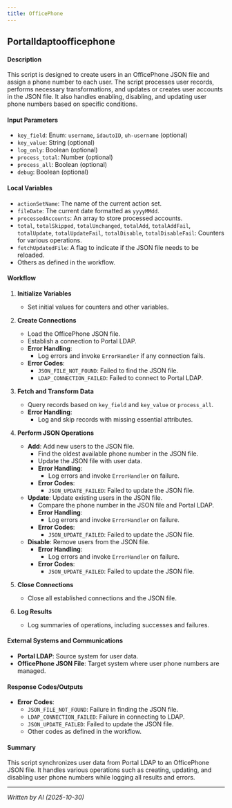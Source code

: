 ```yaml
---
title: OfficePhone
---
```


## Portalldaptoofficephone

#### Description
This script is designed to create users in an OfficePhone JSON file and assign a phone number to each user. The script processes user records, performs necessary transformations, and updates or creates user accounts in the JSON file. It also handles enabling, disabling, and updating user phone numbers based on specific conditions.

#### Input Parameters
- `key_field`: Enum: `username`, `idautoID`, `uh-username` (optional)
- `key_value`: String (optional)
- `log_only`: Boolean (optional)
- `process_total`: Number (optional)
- `process_all`: Boolean (optional)
- `debug`: Boolean (optional)

#### Local Variables
- `actionSetName`: The name of the current action set.
- `fileDate`: The current date formatted as `yyyyMMdd`.
- `processedAccounts`: An array to store processed accounts.
- `total`, `totalSkipped`, `totalUnchanged`, `totalAdd`, `totalAddFail`, `totalUpdate`, `totalUpdateFail`, `totalDisable`, `totalDisableFail`: Counters for various operations.
- `fetchUpdatedFile`: A flag to indicate if the JSON file needs to be reloaded.
- Others as defined in the workflow.

#### Workflow
1. **Initialize Variables**
   - Set initial values for counters and other variables.

2. **Create Connections**
   - Load the OfficePhone JSON file.
   - Establish a connection to Portal LDAP.
   - **Error Handling**:
     - Log errors and invoke `ErrorHandler` if any connection fails.
   - **Error Codes**:
     - `JSON_FILE_NOT_FOUND`: Failed to find the JSON file.
     - `LDAP_CONNECTION_FAILED`: Failed to connect to Portal LDAP.

3. **Fetch and Transform Data**
   - Query records based on `key_field` and `key_value` or `process_all`.
   - **Error Handling**:
     - Log and skip records with missing essential attributes.

4. **Perform JSON Operations**
   - **Add**: Add new users to the JSON file.
     - Find the oldest available phone number in the JSON file.
     - Update the JSON file with user data.
     - **Error Handling**:
       - Log errors and invoke `ErrorHandler` on failure.
     - **Error Codes**:
       - `JSON_UPDATE_FAILED`: Failed to update the JSON file.
   - **Update**: Update existing users in the JSON file.
     - Compare the phone number in the JSON file and Portal LDAP.
     - **Error Handling**:
       - Log errors and invoke `ErrorHandler` on failure.
     - **Error Codes**:
       - `JSON_UPDATE_FAILED`: Failed to update the JSON file.
   - **Disable**: Remove users from the JSON file.
     - **Error Handling**:
       - Log errors and invoke `ErrorHandler` on failure.
     - **Error Codes**:
       - `JSON_UPDATE_FAILED`: Failed to update the JSON file.

5. **Close Connections**
   - Close all established connections and the JSON file.

6. **Log Results**
   - Log summaries of operations, including successes and failures.

#### External Systems and Communications
- **Portal LDAP**: Source system for user data.
- **OfficePhone JSON File**: Target system where user phone numbers are managed.

#### Response Codes/Outputs
- **Error Codes**:
  - `JSON_FILE_NOT_FOUND`: Failure in finding the JSON file.
  - `LDAP_CONNECTION_FAILED`: Failure in connecting to LDAP.
  - `JSON_UPDATE_FAILED`: Failed to update the JSON file.
  - Other codes as defined in the workflow.

#### Summary
This script synchronizes user data from Portal LDAP to an OfficePhone JSON file. It handles various operations such as creating, updating, and disabling user phone numbers while logging all results and errors.


---

_Written by AI (2025-10-30)_
